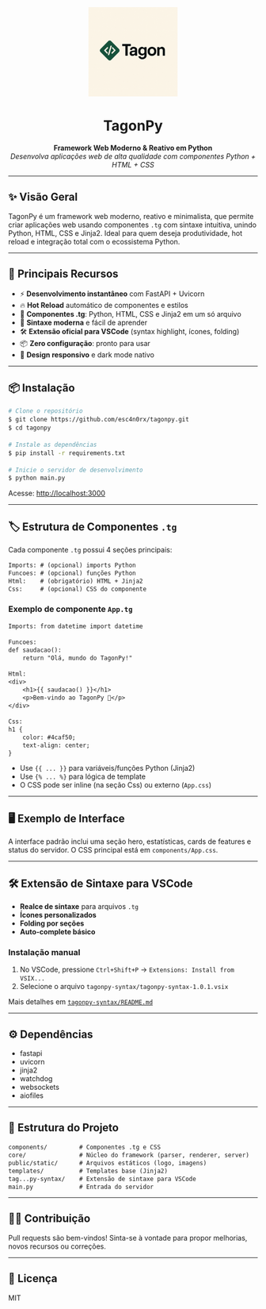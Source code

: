 <p align="center">
  <img src="public/static/logo.png" alt="TagonPy Logo" width="180"/>
</p>

<h1 align="center">TagonPy</h1>
<p align="center">
  <b>Framework Web Moderno & Reativo em Python</b><br/>
  <i>Desenvolva aplicações web de alta qualidade com componentes Python + HTML + CSS</i>
</p>

---

## ✨ Visão Geral

TagonPy é um framework web moderno, reativo e minimalista, que permite criar aplicações web usando componentes `.tg` com sintaxe intuitiva, unindo Python, HTML, CSS e Jinja2. Ideal para quem deseja produtividade, hot reload e integração total com o ecossistema Python.

---

## 🚀 Principais Recursos

- ⚡ **Desenvolvimento instantâneo** com FastAPI + Uvicorn
- 🔥 **Hot Reload** automático de componentes e estilos
- 🎨 **Componentes .tg**: Python, HTML, CSS e Jinja2 em um só arquivo
- 🧩 **Sintaxe moderna** e fácil de aprender
- 🛠️ **Extensão oficial para VSCode** (syntax highlight, ícones, folding)
- 📦 **Zero configuração**: pronto para usar
- 📱 **Design responsivo** e dark mode nativo

---

## 📦 Instalação

```bash
# Clone o repositório
$ git clone https://github.com/esc4n0rx/tagonpy.git
$ cd tagonpy

# Instale as dependências
$ pip install -r requirements.txt

# Inicie o servidor de desenvolvimento
$ python main.py
```

Acesse: [http://localhost:3000](http://localhost:3000)

---

## 🏷️ Estrutura de Componentes `.tg`

Cada componente `.tg` possui 4 seções principais:

```text
Imports: # (opcional) imports Python
Funcoes: # (opcional) funções Python
Html:    # (obrigatório) HTML + Jinja2
Css:     # (opcional) CSS do componente
```

### Exemplo de componente `App.tg`

```tg
Imports: from datetime import datetime

Funcoes:
def saudacao():
    return "Olá, mundo do TagonPy!"

Html:
<div>
    <h1>{{ saudacao() }}</h1>
    <p>Bem-vindo ao TagonPy 🚀</p>
</div>

Css:
h1 {
    color: #4caf50;
    text-align: center;
}
```

- Use `{{ ... }}` para variáveis/funções Python (Jinja2)
- Use `{% ... %}` para lógica de template
- O CSS pode ser inline (na seção Css) ou externo (`App.css`)

---

## 🖥️ Exemplo de Interface

A interface padrão inclui uma seção hero, estatísticas, cards de features e status do servidor. O CSS principal está em `components/App.css`.

---

## 🛠️ Extensão de Sintaxe para VSCode

- **Realce de sintaxe** para arquivos `.tg`
- **Ícones personalizados**
- **Folding por seções**
- **Auto-complete básico**

### Instalação manual

1. No VSCode, pressione `Ctrl+Shift+P` → `Extensions: Install from VSIX...`
2. Selecione o arquivo `tagonpy-syntax/tagonpy-syntax-1.0.1.vsix`

Mais detalhes em [`tagonpy-syntax/README.md`](tagonpy-syntax/README.md)

---

## ⚙️ Dependências

- fastapi
- uvicorn
- jinja2
- watchdog
- websockets
- aiofiles

---

## 📂 Estrutura do Projeto

```
components/         # Componentes .tg e CSS
core/               # Núcleo do framework (parser, renderer, server)
public/static/      # Arquivos estáticos (logo, imagens)
templates/          # Templates base (Jinja2)
tag...py-syntax/    # Extensão de sintaxe para VSCode
main.py             # Entrada do servidor
```

---

## 🧑‍💻 Contribuição

Pull requests são bem-vindos! Sinta-se à vontade para propor melhorias, novos recursos ou correções.

---

## 📄 Licença

MIT 
